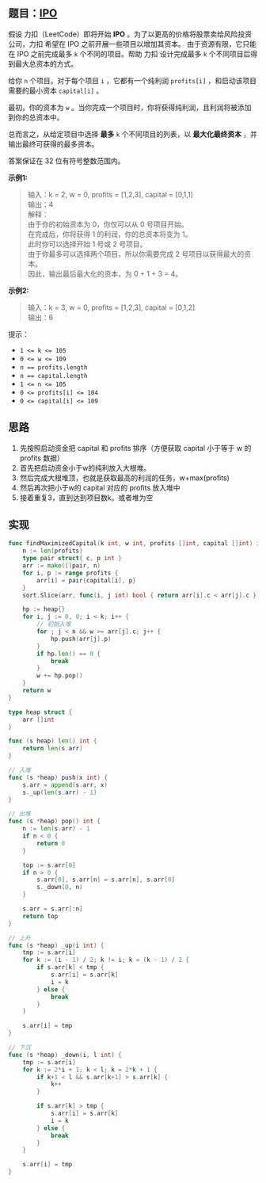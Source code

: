 ## 题目：[IPO](https://leetcode-cn.com/problems/ipo/)

假设 力扣（LeetCode）即将开始 **IPO** 。为了以更高的价格将股票卖给风险投资公司，力扣 希望在 IPO 之前开展一些项目以增加其资本。 由于资源有限，它只能在 IPO 之前完成最多 `k` 个不同的项目。帮助 力扣 设计完成最多 `k` 个不同项目后得到最大总资本的方式。

给你 `n` 个项目。对于每个项目 `i` ，它都有一个纯利润 `profits[i]` ，和启动该项目需要的最小资本 `capital[i]` 。

最初，你的资本为 `w` 。当你完成一个项目时，你将获得纯利润，且利润将被添加到你的总资本中。

总而言之，从给定项目中选择 **最多** `k` 个不同项目的列表，以 **最大化最终资本** ，并输出最终可获得的最多资本。

答案保证在 32 位有符号整数范围内。

**示例1:**
>输入：k = 2, w = 0, profits = [1,2,3], capital = [0,1,1]  
 输出：4  
 解释：  
 由于你的初始资本为 0，你仅可以从 0 号项目开始。  
 在完成后，你将获得 1 的利润，你的总资本将变为 1。  
 此时你可以选择开始 1 号或 2 号项目。  
 由于你最多可以选择两个项目，所以你需要完成 2 号项目以获得最大的资本。  
 因此，输出最后最大化的资本，为 0 + 1 + 3 = 4。  

**示例2:**
>输入：k = 3, w = 0, profits = [1,2,3], capital = [0,1,2]  
 输出：6

提示：
* `1 <= k <= 105`
* `0 <= w <= 109`
* `n == profits.length`
* `n == capital.length`
* `1 <= n <= 105`
* `0 <= profits[i] <= 104`
* `0 <= capital[i] <= 109`

## 思路
1. 先按照启动资金把 capital 和 profits 排序（方便获取 capital 小于等于 w 的 profits 数据）
2. 首先把启动资金小于w的纯利放入大根堆。
3. 然后完成大根堆顶，也就是获取最高的利润的任务，w+max(profits)
4. 然后再次把小于w的 capital 对应的 profits 放入堆中
5. 接着重复3，直到达到项目数k。或者堆为空

## 实现
```go
func findMaximizedCapital(k int, w int, profits []int, capital []int) int {
	n := len(profits)
	type pair struct{ c, p int }
	arr := make([]pair, n)
	for i, p := range profits {
		arr[i] = pair{capital[i], p}
	}
	sort.Slice(arr, func(i, j int) bool { return arr[i].c < arr[j].c })

	hp := heap{}
	for i, j := 0, 0; i < k; i++ {
		// 初始入堆
		for ; j < n && w >= arr[j].c; j++ {
			hp.push(arr[j].p)
		}
		if hp.len() == 0 {
			break
		}
		w += hp.pop()
	}
	return w
}

type heap struct {
	arr []int
}

func (s heap) len() int {
	return len(s.arr)
}

// 入堆
func (s *heap) push(x int) {
	s.arr = append(s.arr, x)
	s._up(len(s.arr) - 1)
}

// 出堆
func (s *heap) pop() int {
	n := len(s.arr) - 1
	if n < 0 {
		return 0
	}

	top := s.arr[0]
	if n > 0 {
		s.arr[0], s.arr[n] = s.arr[n], s.arr[0]
		s._down(0, n)
	}

	s.arr = s.arr[:n]
	return top
}

// 上升
func (s *heap) _up(i int) {
	tmp := s.arr[i]
	for k := (i - 1) / 2; k != i; k = (k - 1) / 2 {
		if s.arr[k] < tmp {
			s.arr[i] = s.arr[k]
			i = k
		} else {
			break
		}
	}

	s.arr[i] = tmp
}

// 下沉
func (s *heap) _down(i, l int) {
	tmp := s.arr[i]
	for k := 2*i + 1; k < l; k = 2*k + 1 {
		if k+1 < l && s.arr[k+1] > s.arr[k] {
			k++
		}

		if s.arr[k] > tmp {
			s.arr[i] = s.arr[k]
			i = k
		} else {
			break
		}
	}

	s.arr[i] = tmp
}
```